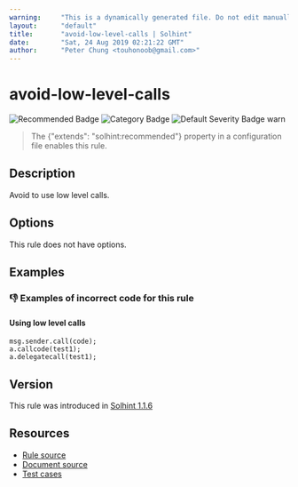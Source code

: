 ```yaml
---
warning:     "This is a dynamically generated file. Do not edit manually."
layout:      "default"
title:       "avoid-low-level-calls | Solhint"
date:        "Sat, 24 Aug 2019 02:21:22 GMT"
author:      "Peter Chung <touhonoob@gmail.com>"
---
```


# avoid-low-level-calls
![Recommended Badge](https://img.shields.io/badge/-Recommended-brightgreen)
![Category Badge](https://img.shields.io/badge/-Security%20Rules-informational)
![Default Severity Badge warn](https://img.shields.io/badge/Default%20Severity-warn-yellow)
> The {"extends": "solhint:recommended"} property in a configuration file enables this rule.


## Description
Avoid to use low level calls.

## Options
This rule does not have options.

## Examples
### 👎 Examples of **incorrect** code for this rule

#### Using low level calls

```solidity
msg.sender.call(code);
a.callcode(test1);
a.delegatecall(test1);
```

## Version
This rule was introduced in [Solhint 1.1.6](https://github.com/protofire/solhint/tree/v1.1.6)

## Resources
- [Rule source](https://github.com/protofire/solhint/tree/master/lib/rules/security/avoid-low-level-calls.js)
- [Document source](https://github.com/protofire/solhint/tree/master/docs/rules/security/avoid-low-level-calls.md)
- [Test cases](https://github.com/protofire/solhint/tree/master/test/rules/security/avoid-low-level-calls.js)
